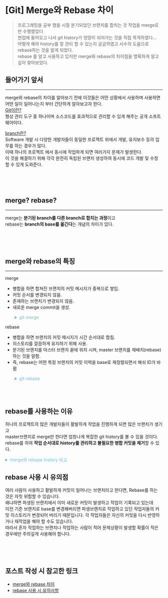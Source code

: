 # [Git] Merge와 Rebase 차이


> 프로그래밍을 공부 했을 시절 분기되었던 브랜치를 합치는 것 작업을 merge로 만 수행했었다.  
> 현업에 들어오고 나서 git history가 엉망이 되어가는 것을 직접 목격하였다...  
> 어떻게 해야 history를 잘 관리 할 수 있는지 궁금하였고 사수의 도움으로 rebase하는 것을 알게 되었다.  
> rebase 를 알고 사용하고 있지만 merge와 rebase의 차이점을 명확하게 알고 싶어 찾아보았다.  

## 들어가기 앞서
***
merge와 rebase의 차이를 알아보기 전에 이것들은 어떤 상황에서 사용하며 사용하면 어떤 일이 일어나는지 부터 간단하게 알아보고자 한다.  
[Git이란?](https://ChoiSeungWoo98.github.io/%ED%98%95%EC%82%B0%EA%B4%80%EB%A6%AC%EB%9E%80/)  
형상 관리 도구 중 하나이며 소스코드를 효과적으로 관리할 수 있게 해주는 공개 소프트웨어이다.

[branch란?](https://ChoiSeungWoo98.github.io/branch%EB%9E%80/)  
Software 개발 시 다양한 개발자들이 동일한 프로젝트 위에서 개발, 유지보수 등의 업무를 하는 경우가 많다.  
이때 하나의 프로젝트 에서 동시에 작업하게 되면 여러가지 문제가 발생한다.  
이 것을 해결하기 위해 각각 완전히 독립된 브랜치 생성하여 동시에 코드 개발 및 수정 할 수 있게 도와준다.

<div style="height: 50px;"></div>

## merge? rebase?
***
merge는 **분기된 branch를 다른 branch로 합치는 과정**이고  
rebase는 **branch의 base를 옮긴다**는 개념의 차이가 있다.

<div style="height: 50px;"></div>

## merge와 rebase의 특징
***
merge
- 병합을 하면 합쳐진 브랜치의 커밋 메시지가 중복으로 쌓임.
- 커밋 순서를 변경되지 않음.
- 존재하는 브랜치가 변경되지 않음.
- 새로운 merge commit을 생성.
<details>
    <summary style="margin-left: 30px; color: rgba(113, 187, 222, 1); cursor: pointer;">git merge</summary>
    <img style="margin-left: 30px; width: 500px;" src="/img/posts/형상관리/git/merge.png">
</details>

rebase
- 병합을 하면 브랜치의 커밋 메시지가 시간 순서대로 합침.
- 히스토리를 깔끔하게 유지하기 위해 사용.
- 분기된 브랜치를 마스터 브랜치 끝에 위치 시켜, master 브랜치를 재배치(rebase) 하는 것을 말함.
- 즉, rebase는 어떤 특정 브랜치의 커밋 이력을 base로 재정렬되면서 해쉬 ID가 바뀜

<details>
    <summary style="margin-left: 30px; color: rgba(113, 187, 222, 1); cursor: pointer;">git rebase</summary>
    <img style="margin-left: 30px; width: 500px;" src="/img/posts/형상관리/git/rebase.png">
</details>

<div style="height: 50px;"></div>

## rebase를 사용하는 이유
하나의 프로젝트의 많은 개발자들이 활발하게 작업을 진행하게 되면 많은 브랜치가 생기고  
master브랜치로 merge만 한다면 엄청나게 복잡한 git history를 볼 수 있을 것이다.   
rebase를 하여 **작업 순서대로 history를 관리하고 불필요한 병합 커밋을 제거**할 수 있다.

<details>
    <summary style="color: rgba(113, 187, 222, 1); cursor: pointer;">merge와 rebase history 비교</summary>
    <img src="/img/posts/형상관리/git/merge_disadvantage.png">
</details>

## rebase 사용 시 유의점
여러 사람이 사용하고 활발하게 커밋이 일어나는 브랜치라고 한다면, Rebase를 하는 것은 자칫 위험할 수 있습니다.  
왜냐하면 파생된 브랜치에서 이미 새로운 커밋이 발생하고 작업이 기록되고 있는데  
이전 기준 브랜치로 base를 변경해버리면 파생브랜치로 작업하고 있던 작업자들의 커밋 히스토리가 변경되어 버리기 때문입니다. 
각 작업자들은 자신의 커밋을 다시 반영하거나 재작업을 해야 할 수도 있습니다.  
따라서 혼자 작업하는 브랜치나 작업하는 사람이 적어 문제상황이 발생할 확률이 적은 경우에만 주의깊게 사용해야 합니다.

<div style="height: 50px;"></div>

## 포스트 작성 시 참고한 링크
- [merge와 rebase 차이](https://dongminyoon.tistory.com/9)
- [rebase 사용 시 유의사항](https://readystory.tistory.com/151)

